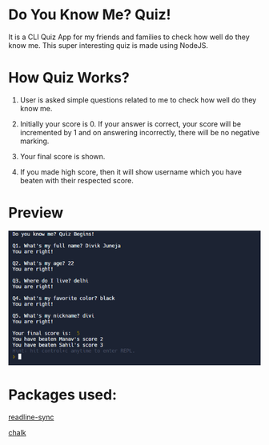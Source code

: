 # Do You Know Me? Quiz!
 It is a CLI Quiz App for my friends and families to check how well do they know me. This super interesting quiz is made using NodeJS.

# How Quiz Works?
1. User is asked simple questions related to me to check how well do they know me.

2. Initially your score is 0. If your answer is correct, your score will be incremented by 1 and on answering incorrectly, there will be no negative marking.

3. Your final score is shown.

4. If you made high score, then it will show username which you have beaten with their respected score.

# Preview
![quiz](https://raw.githubusercontent.com/divikjuneja17/Do-You-Know-Me-Quiz/main/Preview.png)

# Packages used:
[readline-sync](https://www.npmjs.com/package/readline-sync)

[chalk](https://www.npmjs.com/package/chalk)